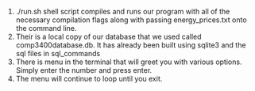 1. ./run.sh shell script compiles and runs our program with all of the necessary compilation flags along
with passing energy_prices.txt onto the command line.
2. Their is a local copy of our database that we used called comp3400database.db. It has already been built using sqlite3 and the sql files in sql_commands
3. There is menu in the terminal that will greet you with various options. Simply enter the number and press enter.
4. The menu will continue to loop until you exit.